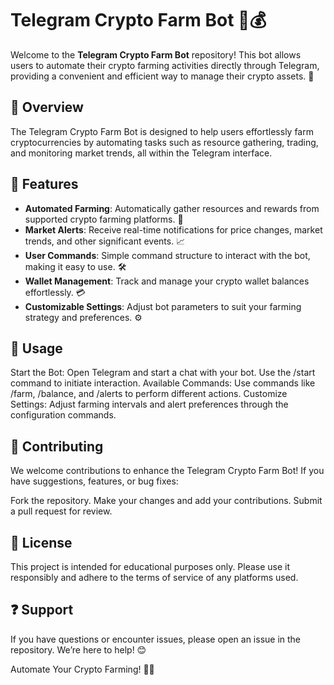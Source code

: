 # Telegram Crypto Farm Bot 🤖💰

Welcome to the **Telegram Crypto Farm Bot** repository! This bot allows users to automate their crypto farming activities directly through Telegram, providing a convenient and efficient way to manage their crypto assets. 🚀

## 📌 Overview

The Telegram Crypto Farm Bot is designed to help users effortlessly farm cryptocurrencies by automating tasks such as resource gathering, trading, and monitoring market trends, all within the Telegram interface. 

## 🌟 Features

- **Automated Farming**: Automatically gather resources and rewards from supported crypto farming platforms. 🌾  
- **Market Alerts**: Receive real-time notifications for price changes, market trends, and other significant events. 📈  
- **User Commands**: Simple command structure to interact with the bot, making it easy to use. 🛠️  
- **Wallet Management**: Track and manage your crypto wallet balances effortlessly. 💳  
- **Customizable Settings**: Adjust bot parameters to suit your farming strategy and preferences. ⚙️  

## 📖 Usage
Start the Bot: Open Telegram and start a chat with your bot. Use the /start command to initiate interaction.
Available Commands: Use commands like /farm, /balance, and /alerts to perform different actions.
Customize Settings: Adjust farming intervals and alert preferences through the configuration commands.

## 🤝 Contributing
We welcome contributions to enhance the Telegram Crypto Farm Bot! If you have suggestions, features, or bug fixes:

Fork the repository.
Make your changes and add your contributions.
Submit a pull request for review.

## 📜 License
This project is intended for educational purposes only. Please use it responsibly and adhere to the terms of service of any platforms used.

## ❓ Support
If you have questions or encounter issues, please open an issue in the repository. We’re here to help! 😊

Automate Your Crypto Farming! 🌟💸